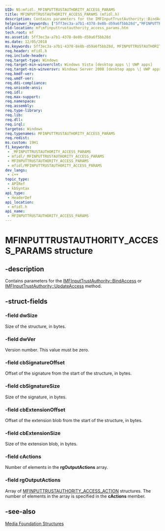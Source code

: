 ```yaml
---
UID: NS:mfidl._MFINPUTTRUSTAUTHORITY_ACCESS_PARAMS
title: MFINPUTTRUSTAUTHORITY_ACCESS_PARAMS (mfidl.h)
description: Contains parameters for the IMFInputTrustAuthority::BindAccess or IMFInputTrustAuthority::UpdateAccess method.
helpviewer_keywords: ["5ff3ec3a-a7b1-4378-8e8b-d59a6f5bb28d","MFINPUTTRUSTAUTHORITY_ACCESS_PARAMS","MFINPUTTRUSTAUTHORITY_ACCESS_PARAMS structure [Media Foundation]","mf.mfinputtrustauthority_access_params","mfidl/MFINPUTTRUSTAUTHORITY_ACCESS_PARAMS"]
old-location: mf\mfinputtrustauthority_access_params.htm
tech.root: mf
ms.assetid: 5ff3ec3a-a7b1-4378-8e8b-d59a6f5bb28d
ms.date: 12/05/2018
ms.keywords: 5ff3ec3a-a7b1-4378-8e8b-d59a6f5bb28d, MFINPUTTRUSTAUTHORITY_ACCESS_PARAMS, MFINPUTTRUSTAUTHORITY_ACCESS_PARAMS structure [Media Foundation], mf.mfinputtrustauthority_access_params, mfidl/MFINPUTTRUSTAUTHORITY_ACCESS_PARAMS
req.header: mfidl.h
req.include-header: 
req.target-type: Windows
req.target-min-winverclnt: Windows Vista [desktop apps \| UWP apps]
req.target-min-winversvr: Windows Server 2008 [desktop apps \| UWP apps]
req.kmdf-ver: 
req.umdf-ver: 
req.ddi-compliance: 
req.unicode-ansi: 
req.idl: 
req.max-support: 
req.namespace: 
req.assembly: 
req.type-library: 
req.lib: 
req.dll: 
req.irql: 
targetos: Windows
req.typenames: MFINPUTTRUSTAUTHORITY_ACCESS_PARAMS
req.redist: 
ms.custom: 19H1
f1_keywords:
 - _MFINPUTTRUSTAUTHORITY_ACCESS_PARAMS
 - mfidl/_MFINPUTTRUSTAUTHORITY_ACCESS_PARAMS
 - MFINPUTTRUSTAUTHORITY_ACCESS_PARAMS
 - mfidl/MFINPUTTRUSTAUTHORITY_ACCESS_PARAMS
dev_langs:
 - c++
topic_type:
 - APIRef
 - kbSyntax
api_type:
 - HeaderDef
api_location:
 - mfidl.h
api_name:
 - MFINPUTTRUSTAUTHORITY_ACCESS_PARAMS
---
```


# MFINPUTTRUSTAUTHORITY_ACCESS_PARAMS structure


## -description

Contains parameters for the <a href="https://docs.microsoft.com/windows/desktop/api/mfidl/nf-mfidl-imfinputtrustauthority-bindaccess">IMFInputTrustAuthority::BindAccess</a> or <a href="https://docs.microsoft.com/windows/desktop/api/mfidl/nf-mfidl-imfinputtrustauthority-updateaccess">IMFInputTrustAuthority::UpdateAccess</a> method.

## -struct-fields

### -field dwSize

Size of the structure, in bytes.

### -field dwVer

Version number. This value must be zero.

### -field cbSignatureOffset

Offset of the signature from the start of the structure, in bytes.

### -field cbSignatureSize

Size of the signature, in bytes.

### -field cbExtensionOffset

Offset of the extension blob from the start of the structure, in bytes.

### -field cbExtensionSize

Size of the extension blob, in bytes.

### -field cActions

Number of elements in the <b>rgOutputActions</b> array.

### -field rgOutputActions

Array of <a href="/windows/win32/api/mfidl/ns-mfidl-mfinputtrustauthority_access_action">MFINPUTTRUSTAUTHORITY_ACCESS_ACTION</a> structures. The number of elements in the array is specified in the <b>cActions</b> member.

## -see-also

<a href="https://docs.microsoft.com/windows/desktop/medfound/media-foundation-structures">Media Foundation Structures</a>

